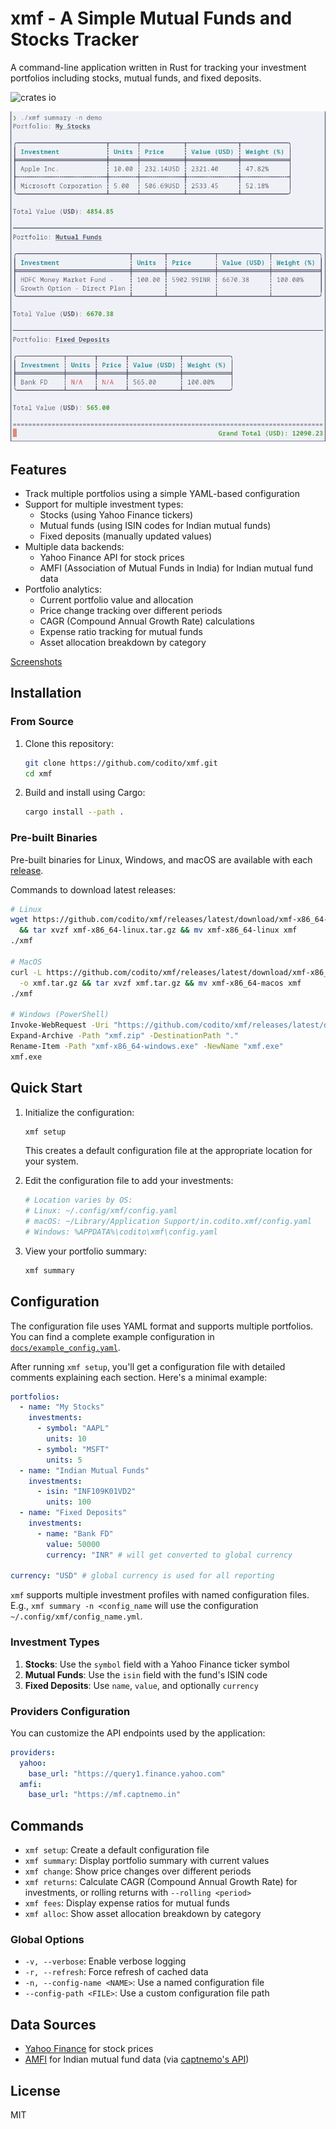 # xmf - A Simple Mutual Funds and Stocks Tracker

A command-line application written in Rust for tracking your investment
portfolios including stocks, mutual funds, and fixed deposits.

![crates io](https://img.shields.io/crates/v/xmf)

![xmf summary](./docs/xmf_summary.png)

## Features

- Track multiple portfolios using a simple YAML-based configuration
- Support for multiple investment types:
  - Stocks (using Yahoo Finance tickers)
  - Mutual funds (using ISIN codes for Indian mutual funds)
  - Fixed deposits (manually updated values)
- Multiple data backends:
  - Yahoo Finance API for stock prices
  - AMFI (Association of Mutual Funds in India) for Indian mutual fund data
- Portfolio analytics:
  - Current portfolio value and allocation
  - Price change tracking over different periods
  - CAGR (Compound Annual Growth Rate) calculations
  - Expense ratio tracking for mutual funds
  - Asset allocation breakdown by category

[Screenshots](./docs)

## Installation

### From Source

1. Clone this repository:

   ```bash
   git clone https://github.com/codito/xmf.git
   cd xmf
   ```

2. Build and install using Cargo:
   ```bash
   cargo install --path .
   ```

### Pre-built Binaries

Pre-built binaries for Linux, Windows, and macOS are available with each [release](https://github.com/codito/xmf/releases).

Commands to download latest releases:

```bash
# Linux
wget https://github.com/codito/xmf/releases/latest/download/xmf-x86_64-linux.tar.gz \
  && tar xvzf xmf-x86_64-linux.tar.gz && mv xmf-x86_64-linux xmf
./xmf

# MacOS
curl -L https://github.com/codito/xmf/releases/latest/download/xmf-x86_64-macos.tar.gz \
  -o xmf.tar.gz && tar xvzf xmf.tar.gz && mv xmf-x86_64-macos xmf
./xmf

# Windows (PowerShell)
Invoke-WebRequest -Uri "https://github.com/codito/xmf/releases/latest/download/xmf-x86_64-windows.exe.zip" -OutFile "xmf.zip"
Expand-Archive -Path "xmf.zip" -DestinationPath "."
Rename-Item -Path "xmf-x86_64-windows.exe" -NewName "xmf.exe"
xmf.exe
```

## Quick Start

1. Initialize the configuration:

   ```bash
   xmf setup
   ```

   This creates a default configuration file at the appropriate location for your system.

2. Edit the configuration file to add your investments:

   ```bash
   # Location varies by OS:
   # Linux: ~/.config/xmf/config.yaml
   # macOS: ~/Library/Application Support/in.codito.xmf/config.yaml
   # Windows: %APPDATA%\codito\xmf\config.yaml
   ```

3. View your portfolio summary:
   ```bash
   xmf summary
   ```

## Configuration

The configuration file uses YAML format and supports multiple portfolios. You
can find a complete example configuration in
[`docs/example_config.yaml`](docs/example_config.yaml).

After running `xmf setup`, you'll get a configuration file with detailed
comments explaining each section. Here's a minimal example:

```yaml
portfolios:
  - name: "My Stocks"
    investments:
      - symbol: "AAPL"
        units: 10
      - symbol: "MSFT"
        units: 5
  - name: "Indian Mutual Funds"
    investments:
      - isin: "INF109K01VD2"
        units: 100
  - name: "Fixed Deposits"
    investments:
      - name: "Bank FD"
        value: 50000
        currency: "INR" # will get converted to global currency

currency: "USD" # global currency is used for all reporting
```

`xmf` supports multiple investment profiles with named configuration files.
E.g., `xmf summary -n <config_name` will use the configuration `~/.config/xmf/config_name.yml`.

### Investment Types

1. **Stocks**: Use the `symbol` field with a Yahoo Finance ticker symbol
2. **Mutual Funds**: Use the `isin` field with the fund's ISIN code
3. **Fixed Deposits**: Use `name`, `value`, and optionally `currency`

### Providers Configuration

You can customize the API endpoints used by the application:

```yaml
providers:
  yahoo:
    base_url: "https://query1.finance.yahoo.com"
  amfi:
    base_url: "https://mf.captnemo.in"
```

## Commands

- `xmf setup`: Create a default configuration file
- `xmf summary`: Display portfolio summary with current values
- `xmf change`: Show price changes over different periods
- `xmf returns`: Calculate CAGR (Compound Annual Growth Rate) for investments,
  or rolling returns with `--rolling <period>`
- `xmf fees`: Display expense ratios for mutual funds
- `xmf alloc`: Show asset allocation breakdown by category

### Global Options

- `-v, --verbose`: Enable verbose logging
- `-r, --refresh`: Force refresh of cached data
- `-n, --config-name <NAME>`: Use a named configuration file
- `--config-path <FILE>`: Use a custom configuration file path

## Data Sources

- [Yahoo Finance](https://finance.yahoo.com/) for stock prices
- [AMFI](https://www.amfiindia.com/) for Indian mutual fund data (via [captnemo's API](https://mf.captnemo.in))

## License

MIT

